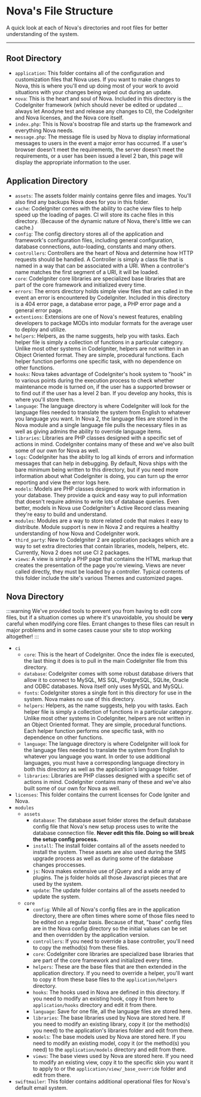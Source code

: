 # Nova's File Structure

A quick look at each of Nova's directories and root files for better understanding of the system.

---

## Root Directory

- `application`: This folder contains all of the configuration and customization files that Nova uses. If you want to make changes to Nova, this is where you'll end up doing most of your work to avoid situations with your changes being wiped out during an update.
- `nova`: This is the heart and soul of Nova. Included in this directory is the CodeIgniter framework (which should never be edited or updated ... always let Anodyne test and release any changes to CI), the CodeIgniter and Nova licenses, and the Nova core itself.
- `index.php`: This is Nova's boostrap file and starts up the framework and everything Nova needs.
- `message.php`: The message file is used by Nova to display informational messages to users in the event a major error has occurred. If a user's browser doesn't meet the requirements, the server doesn't meet the requirements, or a user has been issued a level 2 ban, this page will display the appropriate information to the user.

## Application Directory

- `assets`: The assets folder mainly contains genre files and images. You'll also find any backups Nova does for you in this folder.
- `cache`: CodeIgniter comes with the ability to cache view files to help speed up the loading of pages. CI will store its cache files in this directory. (Because of the dynamic nature of Nova, there's little we can cache.)
- `config`: The config directory stores all of the application and framework's configuration files, including general configuration, database connections, auto-loading, constants and many others.
- `controllers`: Controllers are the heart of Nova and determine how HTTP requests should be handled. A Controller is simply a class file that is named in a way that can be associated with a URI. When a controller's name matches the first segment of a URI, it will be loaded.
- `core`: CodeIgniter core libraries are specialized base libraries that are part of the core framework and initialized every time.
- `errors`: The errors directory holds simple view files that are called in the event an error is encountered by CodeIgniter. Included in this directory is a 404 error page, a database error page, a PHP error page and a general error page.
- `extentions`: Extensions are one of Nova's newest features, enabling developers to package MODs into modular formats for the average user to deploy and utilize.
- `helpers`: Helpers, as the name suggests, help you with tasks. Each helper file is simply a collection of functions in a particular category. Unlike most other systems in CodeIgniter, helpers are not written in an Object Oriented format. They are simple, procedural functions. Each helper function performs one specific task, with no dependence on other functions.
- `hooks`: Nova takes advantage of CodeIgniter's hook system to "hook" in to various points during the execution process to check whether maintenance mode is turned on, if the user has a supported browser or to find out if the user has a level 2 ban. If you develop any hooks, this is where you'll store them.
- `language`: The language directory is where CodeIgniter will look for the language files needed to translate the system from English to whatever you language you want. In Nova 2, the language files are stored in the Nova module and a single language file pulls the necessary files in as well as giving admins the ability to override language items.
- `libraries`: Libraries are PHP classes designed with a specific set of actions in mind. CodeIgniter contains many of these and we've also built some of our own for Nova as well.
- `logs`: CodeIgniter has the ability to log all kinds of errors and information messages that can help in debugging. By default, Nova ships with the bare minimum being written to this directory, but if you need more information about what CodeIgniter is doing, you can turn up the error reporting and view the error logs here.
- `models`: Models are PHP classes designed to work with information in your database. They provide a quick and easy way to pull information that doesn't require admins to write lots of database queries. Even better, models in Nova use CodeIgniter's Active Record class meaning they're easy to build and understand.
- `modules`: Modules are a way to store related code that makes it easy to distribute. Module support is new in Nova 2 and requires a healthy understanding of how Nova and CodeIgniter work.
- `third_party`: New to CodeIgniter 2 are application packages which are a way to set extra directories that contain libraries, models, helpers, etc. Currently, Nova 2 does not use CI 2 packages.
- `views`: A view is simply a PHP page that contains the HTML markup that creates the presentation of the page you're viewing. Views are never called directly, they must be loaded by a controller. Typical contents of this folder include the site's various Themes and customized pages.

## Nova Directory

:::warning
We've provided tools to prevent you from having to edit core files, but if a situation comes up where it's unavoidable, you should be **very** careful when modifying core files. Errant changes to these files can result in major problems and in some cases cause your site to stop working altogether!
:::

- `ci`
    - `core`: This is the heart of CodeIgniter. Once the index file is executed, the last thing it does is to pull in the main CodeIgniter file from this directory.
    - `database`: CodeIgniter comes with some robust database drivers that allow it to connect to MySQL, MS SQL, PostgreSQL, SQLite, Oracle and ODBC databases. Nova itself only uses MySQL and MySQLi.
    - `fonts`: CodeIgniter stores a single font in this directory for use in the system. Nova makes no use of this directory.
    - `helpers`: Helpers, as the name suggests, help you with tasks. Each helper file is simply a collection of functions in a particular category. Unlike most other systems in CodeIgniter, helpers are not written in an Object Oriented format. They are simple, procedural functions. Each helper function performs one specific task, with no dependence on other functions.
    - `language`: The language directory is where CodeIgniter will look for the language files needed to translate the system from English to whatever you language you want. In order to use additional languages, you must have a corresponding language directory in both this directory as well as the application's language folder.
    - `libraries`: Libraries are PHP classes designed with a specific set of actions in mind. CodeIgniter contains many of these and we've also built some of our own for Nova as well.
- `licenses`: This folder contains the current licenses for Code Igniter and Nova.
- `modules`
    - `assets`
      - `database`: The database asset folder stores the default database config file that Nova's new setup process uses to write the database connection file. **Never edit this file. Doing so will break the setup config process.**
      - `install`: The install folder contains all of the assets needed to install the system. These assets are also used during the SMS upgrade process as well as during some of the database changes proccesses.
      - `js`: Nova makes extensive use of jQuery and a wide array of plugins. The js folder holds all those Javascript pieces that are used by the system.
      - `update`: The update folder contains all of the assets needed to update the system.
    - `core`
      - `config`: While all of Nova's config files are in the application directory, there are often times where some of those files need to be edited on a regular basis. Because of that, "base" config files are in the Nova config directory so the initial values can be set and then overridden by the application version.
      - `controllers`: If you need to override a base controller, you'll need to copy the method(s) from these files.
      - `core`: CodeIgniter core libraries are specialized base libraries that are part of the core framework and initialized every time.
      - `helpers`: These are the base files that are then extended in the application directory. If you need to override a helper, you'll want to copy it from these base files to the `application/helpers` directory.
      - `hooks`: The hooks used in Nova are defined in this directory. If you need to modify an existing hook, copy it from here to `application/hooks` directory and edit it from there.
      - `language`: Save for one file, all the language files are stored here.
      - `libraries`: The base libraries used by Nova are stored here. If you need to modify an existing library, copy it (or the method(s) you need) to the application's libraries folder and edit from there.
      - `models`: The base models used by Nova are stored here. If you need to modify an existing model, copy it (or the method(s) you need) to the `application/models` directory and edit from there.
      - `views`: The base views used by Nova are stored here. If you need to modify an existing view, copy it to the specific skin you want it to apply to or the `application/view/_base_override` folder and edit from there.
- `swiftmailer`: This folder contains additional operational files for Nova's default email system.
